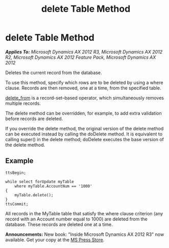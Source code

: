 ﻿---
title: delete Table Method
TOCTitle: delete Table Method
ms:assetid: 21c40f13-9f73-4991-b692-d1d4c1c59d19
ms:mtpsurl: https://msdn.microsoft.com/en-us/library/Aa620338(v=AX.60)
ms:contentKeyID: 35241555
ms.date: 05/18/2015
mtps_version: v=AX.60
---

# delete Table Method 


_**Applies To:** Microsoft Dynamics AX 2012 R3, Microsoft Dynamics AX 2012 R2, Microsoft Dynamics AX 2012 Feature Pack, Microsoft Dynamics AX 2012_

Deletes the current record from the database.

To use this method, specify which rows are to be deleted by using a where clause. Records are then removed, one at a time, from the specified table.

[delete\_from](delete-from.md) is a record-set–based operator, which simultaneously removes multiple records.

The delete method can be overridden, for example, to add extra validation before records are deleted.

If you override the delete method, the original version of the delete method can be executed instead by calling the doDelete method. It is equivalent to calling super() in the delete method; doDelete executes the base version of the delete method.

## Example

    ttsBegin;
     
    while select forUpdate myTable
        where myTable.AccountNum == '1000'
    {
        myTable.delete();
    }
    ttsCommit;

All records in the MyTable table that satisfy the where clause criterion (any record with an Account number equal to 1000) are deleted from the database. These records are deleted one at a time.

  
**Announcements:** New book: "Inside Microsoft Dynamics AX 2012 R3" now available. Get your copy at the [MS Press Store](https://www.microsoftpressstore.com/store/inside-microsoft-dynamics-ax-2012-r3-9780735685109).

